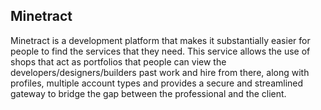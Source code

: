 ## Minetract

Minetract is a development platform that makes it substantially easier for people to find the services that they need. This service allows the use of shops that act as portfolios that people can view the developers/designers/builders past work and hire from there, along with profiles, multiple account types and provides a secure and streamlined gateway to bridge the gap between the professional and the client.

